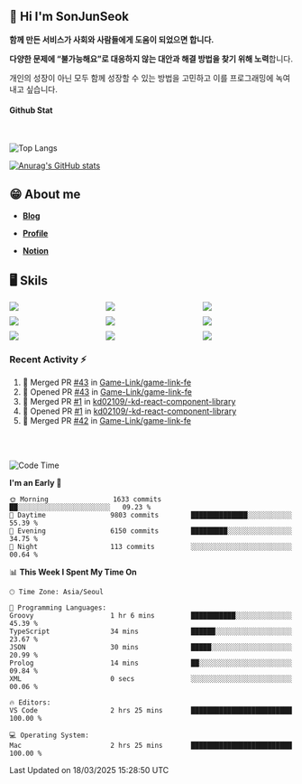 ## 👋 Hi I'm SonJunSeok

**함께 만든 서비스가 사회와 사람들에게 도움이 되었으면 합니다.** 

**다양한 문제에 “불가능해요”로 대응하지 않는 대안과 해결 방법을 찾기 위해 노력**합니다. 

개인의 성장이 아닌 모두 함께 성장할 수 있는 방법을 고민하고 이를 프로그래밍에 녹여내고 싶습니다.

#### Github Stat
<div style="margin-top:50px;">

![Top Langs](https://github-readme-stats.vercel.app/api/top-langs/?username=kd02109&layout=compact&bg_color=dbf4ff&title_color=67adcc&text_color=67adcc&hide_border=true&show_icons=true&icon_color=67adcc&rank_icon=github&count_private=true&card_width=400px&card_height=300px)

[![Anurag's GitHub stats](https://github-readme-stats.vercel.app/api?username=kd02109&bg_color=dbf4ff&title_color=67adcc&text_color=67adcc&hide_border=true&show_icons=true&icon_color=67adcc&rank_icon=github&count_private=true&card_width=250px)](https://github.com/anuraghazra/github-readme-stats)


</div>



## 😁 About me
-  <a href="https://sonblog.vercel.app/" target="_blank"><strong>Blog</strong></a>

-  <a href="https://nostalgic-marquis-7af.notion.site/Frontend-Engineer-ec9b6e38c7824e7fb7f6fca4fc8564a5?pvs=74" target="_blank"><strong>Profile</strong></a>

-  <a href="https://nostalgic-marquis-7af.notion.site/Front-End-f0f3b7fcec3045c482c1cd33dfcf2abc?pvs=74" target="_blank"><strong>Notion</strong></a>

## 🖥️ Skils


<div style="display:grid; grid-template-rows:repeat(3, 1fr); grid-template-columns:repeat(3, 1fr); gap:10px">
  <img src="https://img.shields.io/badge/javascript-F7DF1E?style=flat-square&logo=javascript&logoColor=black"> 
  <img src="https://img.shields.io/badge/typescript-3178C6?style=flat-square&logo=typescript&logoColor=white"/>
  <img src="https://img.shields.io/badge/react-61DAFB?style=flat-square&logo=react&logoColor=black"/>
  <img src="https://img.shields.io/badge/redux-764ABC?style=flat-square&logo=redux&logoColor=white"/>
  <img src="https://img.shields.io/badge/styledcomponents-DB7093?style=flat-square&logo=styledcomponents&logoColor=white"/>
  <img src="https://img.shields.io/badge/tailwindcss-06B6D4?style=flat-square&logo=tailwindcss&logoColor=white"/>
  <img src="https://img.shields.io/badge/reactquery-FF4154?style=flat-square&logo=reactquery&logoColor=white"/>
  <img src="https://img.shields.io/badge/Next.js-B4B4DC?style=flat&logo=Next.js&logoColor=black"/>
  <img src="https://img.shields.io/badge/reactrouter-CA4245?style=flat-square&logo=reactrouter&logoColor=white"/>
</div>

### Recent Activity :zap:
<!--START_SECTION:activity-->
1. 🎉 Merged PR [#43](https://github.com/Game-Link/game-link-fe/pull/43) in [Game-Link/game-link-fe](https://github.com/Game-Link/game-link-fe)
2. 💪 Opened PR [#43](https://github.com/Game-Link/game-link-fe/pull/43) in [Game-Link/game-link-fe](https://github.com/Game-Link/game-link-fe)
3. 🎉 Merged PR [#1](https://github.com/kd02109/-kd-react-component-library/pull/1) in [kd02109/-kd-react-component-library](https://github.com/kd02109/-kd-react-component-library)
4. 💪 Opened PR [#1](https://github.com/kd02109/-kd-react-component-library/pull/1) in [kd02109/-kd-react-component-library](https://github.com/kd02109/-kd-react-component-library)
5. 🎉 Merged PR [#42](https://github.com/Game-Link/game-link-fe/pull/42) in [Game-Link/game-link-fe](https://github.com/Game-Link/game-link-fe)
<!--END_SECTION:activity-->

<br/>
<br/>

<!--START_SECTION:waka-->
![Code Time](http://img.shields.io/badge/Code%20Time-2%2C254%20hrs%2034%20mins-blue)

**I'm an Early 🐤** 

```text
🌞 Morning                1633 commits        ██░░░░░░░░░░░░░░░░░░░░░░░   09.23 % 
🌆 Daytime                9803 commits        ██████████████░░░░░░░░░░░   55.39 % 
🌃 Evening                6150 commits        █████████░░░░░░░░░░░░░░░░   34.75 % 
🌙 Night                  113 commits         ░░░░░░░░░░░░░░░░░░░░░░░░░   00.64 % 
```


📊 **This Week I Spent My Time On** 

```text
🕑︎ Time Zone: Asia/Seoul

💬 Programming Languages: 
Groovy                   1 hr 6 mins         ███████████░░░░░░░░░░░░░░   45.39 % 
TypeScript               34 mins             ██████░░░░░░░░░░░░░░░░░░░   23.67 % 
JSON                     30 mins             █████░░░░░░░░░░░░░░░░░░░░   20.99 % 
Prolog                   14 mins             ██░░░░░░░░░░░░░░░░░░░░░░░   09.84 % 
XML                      0 secs              ░░░░░░░░░░░░░░░░░░░░░░░░░   00.06 % 

🔥 Editors: 
VS Code                  2 hrs 25 mins       █████████████████████████   100.00 % 

💻 Operating System: 
Mac                      2 hrs 25 mins       █████████████████████████   100.00 % 
```


 Last Updated on 18/03/2025 15:28:50 UTC
<!--END_SECTION:waka-->
